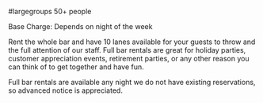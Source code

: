 #largegroups 
50+ people

Base Charge: Depends on night of the week

Rent the whole bar and have 10 lanes available for your guests to throw and the full attention of our staff. Full bar rentals are great for holiday parties, customer appreciation events, retirement parties, or any other reason you can think of to get together and have fun.

Full bar rentals are available any night we do not have existing reservations, so advanced notice is appreciated. 